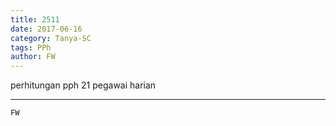 ```yaml
---
title: 2511
date: 2017-06-16
category: Tanya-SC
tags: PPh
author: FW
---
```


perhitungan pph 21 pegawai harian

---



`FW`
